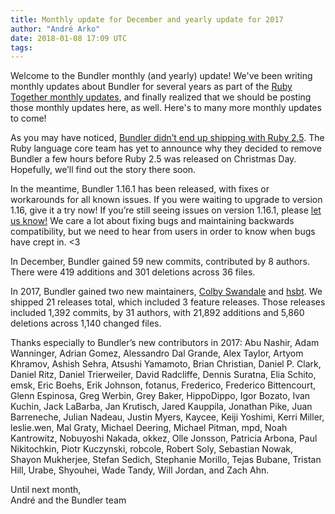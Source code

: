 ```yaml
---
title: Monthly update for December and yearly update for 2017
author: "André Arko"
date: 2018-01-08 17:09 UTC
tags: 
---
```


Welcome to the Bundler monthly (and yearly) update! We've been writing monthly updates about Bundler for several years as part of the [Ruby Together monthly updates](https://rubytogether.org/news), and finally realized that we should be posting those monthly updates here, as well. Here's to many more monthly updates to come!

As you may have noticed, [Bundler didn’t end up shipping with Ruby 2.5](https://www.ruby-lang.org/en/news/2017/12/25/ruby-2-5-0-released/). The Ruby language core team has yet to announce why they decided to remove Bundler a few hours before Ruby 2.5 was released on Christmas Day. Hopefully, we’ll find out the story there soon.

In the meantime, Bundler 1.16.1 has been released, with fixes or workarounds for all known issues. If you were waiting to upgrade to version 1.16, give it a try now! If you’re still seeing issues on version 1.16.1, please [let us know!](https://github.com/bundler/bundler/blob/master/doc/contributing/ISSUES.md) We care a lot about fixing bugs and maintaining backwards compatibility, but we need to hear from users in order to know when bugs have crept in. &lt;3

In December, Bundler gained 59 new commits, contributed by 8 authors. There were 419 additions and 301 deletions across 36 files.

In 2017, Bundler gained two new maintainers, [Colby Swandale](https://twitter.com/0xcolby) and [hsbt](https://twitter.com/hsbt). We shipped 21 releases total, which included 3 feature releases. Those releases included 1,392 commits, by 31 authors, with 21,892 additions and 5,860 deletions across 1,140 changed files.

Thanks especially to Bundler’s new contributors in 2017: Abu Nashir, Adam Wanninger, Adrian Gomez, Alessandro Dal Grande, Alex Taylor, Artyom Khramov, Ashish Sehra, Atsushi Yamamoto, Brian Christian, Daniel P. Clark, Daniel Ritz, Daniel Trierweiler, David Radcliffe, Dennis Suratna, Elia Schito, emsk, Eric Boehs, Erik Johnson, fotanus, Frederico, Frederico Bittencourt, Glenn Espinosa, Greg Werbin, Grey Baker, HippoDippo, Igor Bozato, Ivan Kuchin, Jack LaBarba, Jan Krutisch, Jared Kauppila, Jonathan Pike, Juan Barreneche, Julian Nadeau, Justin Myers, Kaycee, Keiji Yoshimi, Kerri Miller, leslie.wen, Mal Graty, Michael Deering, Michael Pitman, mpd, Noah Kantrowitz, Nobuyoshi Nakada, okkez, Olle Jonsson, Patricia Arbona, Paul Nikitochkin, Piotr Kuczynski, robcole, Robert Soly, Sebastian Nowak, Shayon Mukherjee, Stefan Sedich, Stephanie Morillo, Tejas Bubane, Tristan Hill, Urabe, Shyouhei, Wade Tandy, Will Jordan, and Zach Ahn.

Until next month,<br>
André and the Bundler team
